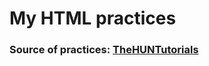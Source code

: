 #  My HTML practices 

### Source of practices: [TheHUNTutorials](https://www.youtube.com/playlist?list=PLuYHIg_0xQJuB6X1I3Agim_mcVcn9Vjg9)

